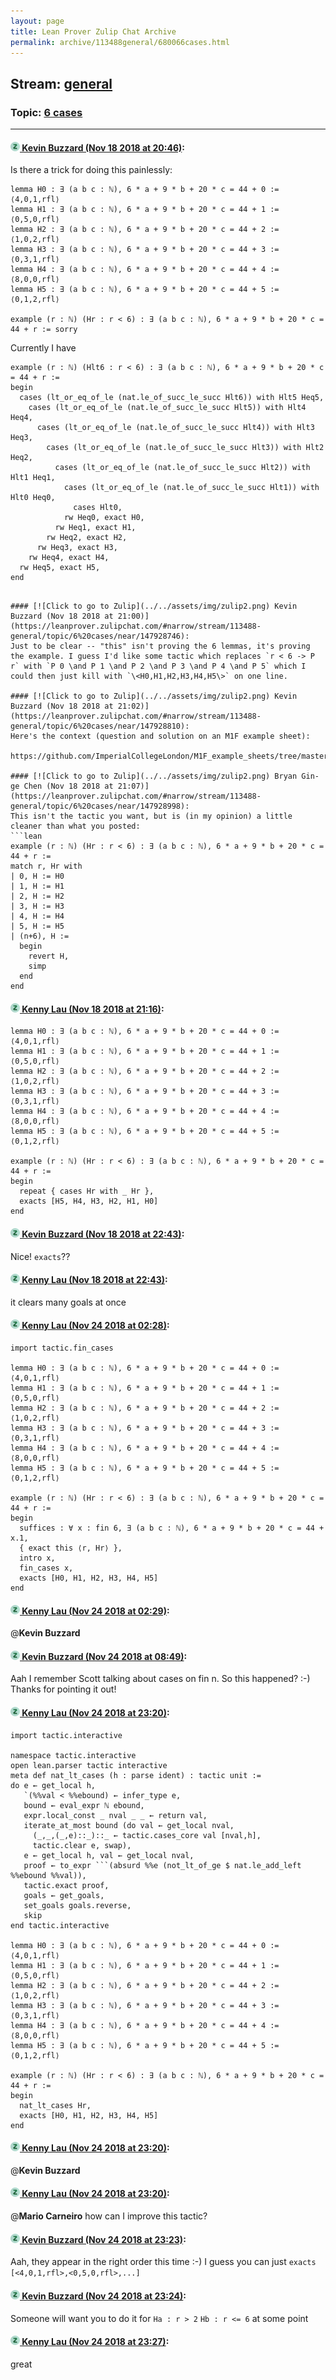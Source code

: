 ```yaml
---
layout: page
title: Lean Prover Zulip Chat Archive 
permalink: archive/113488general/680066cases.html
---
```


## Stream: [general](index.html)
### Topic: [6 cases](680066cases.html)

---

#### [![Click to go to Zulip](../../assets/img/zulip2.png) Kevin Buzzard (Nov 18 2018 at 20:46)](https://leanprover.zulipchat.com/#narrow/stream/113488-general/topic/6%20cases/near/147928252):
Is there a trick for doing this painlessly:

```lean
lemma H0 : ∃ (a b c : ℕ), 6 * a + 9 * b + 20 * c = 44 + 0 := ⟨4,0,1,rfl⟩
lemma H1 : ∃ (a b c : ℕ), 6 * a + 9 * b + 20 * c = 44 + 1 := ⟨0,5,0,rfl⟩
lemma H2 : ∃ (a b c : ℕ), 6 * a + 9 * b + 20 * c = 44 + 2 := ⟨1,0,2,rfl⟩
lemma H3 : ∃ (a b c : ℕ), 6 * a + 9 * b + 20 * c = 44 + 3 := ⟨0,3,1,rfl⟩
lemma H4 : ∃ (a b c : ℕ), 6 * a + 9 * b + 20 * c = 44 + 4 := ⟨8,0,0,rfl⟩
lemma H5 : ∃ (a b c : ℕ), 6 * a + 9 * b + 20 * c = 44 + 5 := ⟨0,1,2,rfl⟩

example (r : ℕ) (Hr : r < 6) : ∃ (a b c : ℕ), 6 * a + 9 * b + 20 * c = 44 + r := sorry
```

Currently I have

```lean
example (r : ℕ) (Hlt6 : r < 6) : ∃ (a b c : ℕ), 6 * a + 9 * b + 20 * c = 44 + r :=
begin
  cases (lt_or_eq_of_le (nat.le_of_succ_le_succ Hlt6)) with Hlt5 Heq5,
    cases (lt_or_eq_of_le (nat.le_of_succ_le_succ Hlt5)) with Hlt4 Heq4,
      cases (lt_or_eq_of_le (nat.le_of_succ_le_succ Hlt4)) with Hlt3 Heq3,
        cases (lt_or_eq_of_le (nat.le_of_succ_le_succ Hlt3)) with Hlt2 Heq2,
          cases (lt_or_eq_of_le (nat.le_of_succ_le_succ Hlt2)) with Hlt1 Heq1,
            cases (lt_or_eq_of_le (nat.le_of_succ_le_succ Hlt1)) with Hlt0 Heq0,
              cases Hlt0,
            rw Heq0, exact H0,
          rw Heq1, exact H1,
        rw Heq2, exact H2,
      rw Heq3, exact H3,
    rw Heq4, exact H4,
  rw Heq5, exact H5,
end
```
```

#### [![Click to go to Zulip](../../assets/img/zulip2.png) Kevin Buzzard (Nov 18 2018 at 21:00)](https://leanprover.zulipchat.com/#narrow/stream/113488-general/topic/6%20cases/near/147928746):
Just to be clear -- "this" isn't proving the 6 lemmas, it's proving the example. I guess I'd like some tactic which replaces `r < 6 -> P r` with `P 0 \and P 1 \and P 2 \and P 3 \and P 4 \and P 5` which I could then just kill with `\<H0,H1,H2,H3,H4,H5\>` on one line.

#### [![Click to go to Zulip](../../assets/img/zulip2.png) Kevin Buzzard (Nov 18 2018 at 21:02)](https://leanprover.zulipchat.com/#narrow/stream/113488-general/topic/6%20cases/near/147928810):
Here's the context (question and solution on an M1F example sheet):

https://github.com/ImperialCollegeLondon/M1F_example_sheets/tree/master/src/example_sheet_05/Sht05Q05

#### [![Click to go to Zulip](../../assets/img/zulip2.png) Bryan Gin-ge Chen (Nov 18 2018 at 21:07)](https://leanprover.zulipchat.com/#narrow/stream/113488-general/topic/6%20cases/near/147928998):
This isn't the tactic you want, but is (in my opinion) a little cleaner than what you posted:
```lean
example (r : ℕ) (Hr : r < 6) : ∃ (a b c : ℕ), 6 * a + 9 * b + 20 * c = 44 + r :=
match r, Hr with
| 0, H := H0
| 1, H := H1
| 2, H := H2
| 3, H := H3
| 4, H := H4
| 5, H := H5
| (n+6), H := 
  begin
    revert H,
    simp
  end
end
```

#### [![Click to go to Zulip](../../assets/img/zulip2.png) Kenny Lau (Nov 18 2018 at 21:16)](https://leanprover.zulipchat.com/#narrow/stream/113488-general/topic/6%20cases/near/147929396):
```lean
lemma H0 : ∃ (a b c : ℕ), 6 * a + 9 * b + 20 * c = 44 + 0 := ⟨4,0,1,rfl⟩
lemma H1 : ∃ (a b c : ℕ), 6 * a + 9 * b + 20 * c = 44 + 1 := ⟨0,5,0,rfl⟩
lemma H2 : ∃ (a b c : ℕ), 6 * a + 9 * b + 20 * c = 44 + 2 := ⟨1,0,2,rfl⟩
lemma H3 : ∃ (a b c : ℕ), 6 * a + 9 * b + 20 * c = 44 + 3 := ⟨0,3,1,rfl⟩
lemma H4 : ∃ (a b c : ℕ), 6 * a + 9 * b + 20 * c = 44 + 4 := ⟨8,0,0,rfl⟩
lemma H5 : ∃ (a b c : ℕ), 6 * a + 9 * b + 20 * c = 44 + 5 := ⟨0,1,2,rfl⟩

example (r : ℕ) (Hr : r < 6) : ∃ (a b c : ℕ), 6 * a + 9 * b + 20 * c = 44 + r :=
begin
  repeat { cases Hr with _ Hr },
  exacts [H5, H4, H3, H2, H1, H0]
end
```

#### [![Click to go to Zulip](../../assets/img/zulip2.png) Kevin Buzzard (Nov 18 2018 at 22:43)](https://leanprover.zulipchat.com/#narrow/stream/113488-general/topic/6%20cases/near/147932349):
Nice! `exacts`??

#### [![Click to go to Zulip](../../assets/img/zulip2.png) Kenny Lau (Nov 18 2018 at 22:43)](https://leanprover.zulipchat.com/#narrow/stream/113488-general/topic/6%20cases/near/147932362):
it clears many goals at once

#### [![Click to go to Zulip](../../assets/img/zulip2.png) Kenny Lau (Nov 24 2018 at 02:28)](https://leanprover.zulipchat.com/#narrow/stream/113488-general/topic/6%20cases/near/148257191):
```lean
import tactic.fin_cases

lemma H0 : ∃ (a b c : ℕ), 6 * a + 9 * b + 20 * c = 44 + 0 := ⟨4,0,1,rfl⟩
lemma H1 : ∃ (a b c : ℕ), 6 * a + 9 * b + 20 * c = 44 + 1 := ⟨0,5,0,rfl⟩
lemma H2 : ∃ (a b c : ℕ), 6 * a + 9 * b + 20 * c = 44 + 2 := ⟨1,0,2,rfl⟩
lemma H3 : ∃ (a b c : ℕ), 6 * a + 9 * b + 20 * c = 44 + 3 := ⟨0,3,1,rfl⟩
lemma H4 : ∃ (a b c : ℕ), 6 * a + 9 * b + 20 * c = 44 + 4 := ⟨8,0,0,rfl⟩
lemma H5 : ∃ (a b c : ℕ), 6 * a + 9 * b + 20 * c = 44 + 5 := ⟨0,1,2,rfl⟩

example (r : ℕ) (Hr : r < 6) : ∃ (a b c : ℕ), 6 * a + 9 * b + 20 * c = 44 + r :=
begin
  suffices : ∀ x : fin 6, ∃ (a b c : ℕ), 6 * a + 9 * b + 20 * c = 44 + x.1,
  { exact this ⟨r, Hr⟩ },
  intro x,
  fin_cases x,
  exacts [H0, H1, H2, H3, H4, H5]
end
```

#### [![Click to go to Zulip](../../assets/img/zulip2.png) Kenny Lau (Nov 24 2018 at 02:29)](https://leanprover.zulipchat.com/#narrow/stream/113488-general/topic/6%20cases/near/148257197):
@**Kevin Buzzard**

#### [![Click to go to Zulip](../../assets/img/zulip2.png) Kevin Buzzard (Nov 24 2018 at 08:49)](https://leanprover.zulipchat.com/#narrow/stream/113488-general/topic/6%20cases/near/148267406):
Aah I remember Scott talking about cases on fin n. So this happened? :-) Thanks for pointing it out!

#### [![Click to go to Zulip](../../assets/img/zulip2.png) Kenny Lau (Nov 24 2018 at 23:20)](https://leanprover.zulipchat.com/#narrow/stream/113488-general/topic/6%20cases/near/148293408):
```lean
import tactic.interactive

namespace tactic.interactive
open lean.parser tactic interactive
meta def nat_lt_cases (h : parse ident) : tactic unit :=
do e ← get_local h,
   `(%%val < %%ebound) ← infer_type e,
   bound ← eval_expr ℕ ebound,
   expr.local_const _ nval _ _ ← return val,
   iterate_at_most bound (do val ← get_local nval,
     (_,_,(_,e)::_)::_ ← tactic.cases_core val [nval,h],
     tactic.clear e, swap),
   e ← get_local h, val ← get_local nval,
   proof ← to_expr ```(absurd %%e (not_lt_of_ge $ nat.le_add_left %%ebound %%val)),
   tactic.exact proof,
   goals ← get_goals,
   set_goals goals.reverse,
   skip
end tactic.interactive

lemma H0 : ∃ (a b c : ℕ), 6 * a + 9 * b + 20 * c = 44 + 0 := ⟨4,0,1,rfl⟩
lemma H1 : ∃ (a b c : ℕ), 6 * a + 9 * b + 20 * c = 44 + 1 := ⟨0,5,0,rfl⟩
lemma H2 : ∃ (a b c : ℕ), 6 * a + 9 * b + 20 * c = 44 + 2 := ⟨1,0,2,rfl⟩
lemma H3 : ∃ (a b c : ℕ), 6 * a + 9 * b + 20 * c = 44 + 3 := ⟨0,3,1,rfl⟩
lemma H4 : ∃ (a b c : ℕ), 6 * a + 9 * b + 20 * c = 44 + 4 := ⟨8,0,0,rfl⟩
lemma H5 : ∃ (a b c : ℕ), 6 * a + 9 * b + 20 * c = 44 + 5 := ⟨0,1,2,rfl⟩

example (r : ℕ) (Hr : r < 6) : ∃ (a b c : ℕ), 6 * a + 9 * b + 20 * c = 44 + r :=
begin
  nat_lt_cases Hr,
  exacts [H0, H1, H2, H3, H4, H5]
end
```

#### [![Click to go to Zulip](../../assets/img/zulip2.png) Kenny Lau (Nov 24 2018 at 23:20)](https://leanprover.zulipchat.com/#narrow/stream/113488-general/topic/6%20cases/near/148293413):
@**Kevin Buzzard**

#### [![Click to go to Zulip](../../assets/img/zulip2.png) Kenny Lau (Nov 24 2018 at 23:20)](https://leanprover.zulipchat.com/#narrow/stream/113488-general/topic/6%20cases/near/148293415):
@**Mario Carneiro** how can I improve this tactic?

#### [![Click to go to Zulip](../../assets/img/zulip2.png) Kevin Buzzard (Nov 24 2018 at 23:23)](https://leanprover.zulipchat.com/#narrow/stream/113488-general/topic/6%20cases/near/148293479):
Aah, they appear in the right order this time :-) I guess you can just `exacts [<4,0,1,rfl>,<0,5,0,rfl>,...]`

#### [![Click to go to Zulip](../../assets/img/zulip2.png) Kevin Buzzard (Nov 24 2018 at 23:24)](https://leanprover.zulipchat.com/#narrow/stream/113488-general/topic/6%20cases/near/148293527):
Someone will want you to do it for `Ha : r > 2` `Hb : r <= 6` at some point

#### [![Click to go to Zulip](../../assets/img/zulip2.png) Kenny Lau (Nov 24 2018 at 23:27)](https://leanprover.zulipchat.com/#narrow/stream/113488-general/topic/6%20cases/near/148293580):
great


